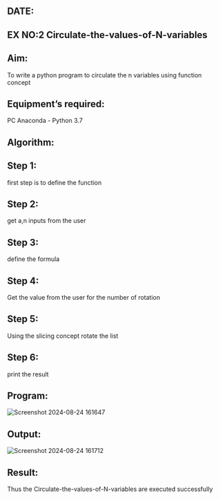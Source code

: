 ## DATE:
## EX NO:2  Circulate-the-values-of-N-variables
## Aim:
To write a python program to circulate the n variables using function concept
## Equipment’s required:
PC
Anaconda - Python 3.7
## Algorithm: 
## Step 1:
first step is to define the function
## Step 2:
get a,n inputs from the user
## Step 3:
define the formula
## Step 4:
Get the value from the user for the number of rotation
## Step 5:
Using the slicing concept rotate the list
## Step 6:
print the result
## Program:
![Screenshot 2024-08-24 161647](https://github.com/user-attachments/assets/52c612dd-b359-455b-995b-cd73af354bf8)
## Output:
![Screenshot 2024-08-24 161712](https://github.com/user-attachments/assets/10ced6a3-5db6-4427-b5ed-ad218e1a95d6)
## Result:
Thus the Circulate-the-values-of-N-variables are executed successfully
